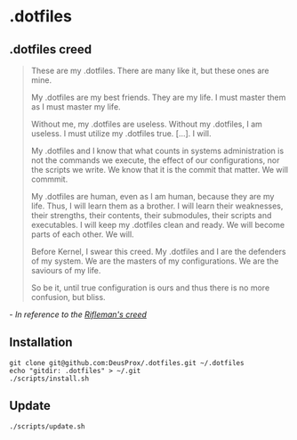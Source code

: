 # **.dotfiles**

## **.dotfiles creed**

>
> These are my .dotfiles. There are many like it, but these ones are mine.
>
> My .dotfiles are my best friends. They are my life. I must master them as I must master my life.
>
> Without me, my .dotfiles are useless. Without my .dotfiles, I am useless. I must utilize my .dotfiles true. [...]. I will.
>
>My .dotfiles and I know that what counts in systems administration is not the commands we execute, the effect of our configurations, nor the scripts we write. We know that it is the commit that matter. We will commmit.
>
>My .dotfiles are human, even as I am human, because they are my life. Thus, I will learn them as a brother. I will learn their weaknesses, their strengths, their contents, their submodules, their scripts and executables. I will keep my .dotfiles clean and ready. We will become parts of each other. We will.
>
> Before Kernel, I swear this creed. My .dotfiles and I are the defenders of my system. We are the masters of my configurations. We are the saviours of my life.
>
> So be it, until true configuration is ours and thus there is no more confusion, but bliss.

\- _In reference to the [Rifleman's creed](https://en.wikipedia.org/wiki/Rifleman%27s_Creed#Current_text)_

## Installation

```shell
git clone git@github.com:DeusProx/.dotfiles.git ~/.dotfiles
echo "gitdir: .dotfiles" > ~/.git
./scripts/install.sh
```

## Update

```shell
./scripts/update.sh
```

